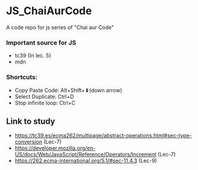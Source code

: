 # JS_ChaiAurCode
A code repo for js series of "Chai aur Code"

### Important source for JS
* tc39 {In lec. 5}
* mdn

### Shortcuts:
* Copy Paste Code: Alt+Shift+⬇(down arrow)
* Select Duplicate: Ctrl+D
* Stop infinite loop: Ctrl+C


## Link to study
* https://tc39.es/ecma262/multipage/abstract-operations.html#sec-type-conversion (Lec-7)
* https://developer.mozilla.org/en-US/docs/Web/JavaScript/Reference/Operators/Increment (Lec-7)
* https://262.ecma-international.org/5.1/#sec-11.4.3 (Lec-9)